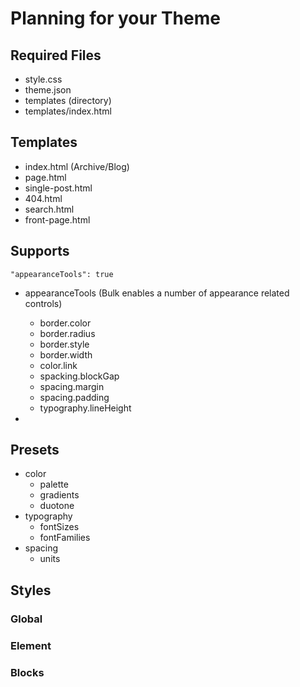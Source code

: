 # Planning for your Theme

## Required Files
* style.css
* theme.json
* templates (directory)
* templates/index.html


## Templates
* index.html (Archive/Blog)
* page.html
* single-post.html
* 404.html
* search.html
* front-page.html


## Supports 
`"appearanceTools": true`
* appearanceTools (Bulk enables a number of appearance related controls)
  * border.color
  * border.radius
  * border.style
  * border.width
  * color.link
  * spacking.blockGap
  * spacing.margin
  * spacing.padding
  * typography.lineHeight

* 

## Presets
* color
  * palette
  * gradients
  * duotone
* typography
  * fontSizes
  * fontFamilies
* spacing
  * units

## Styles

### Global
### Element
### Blocks
